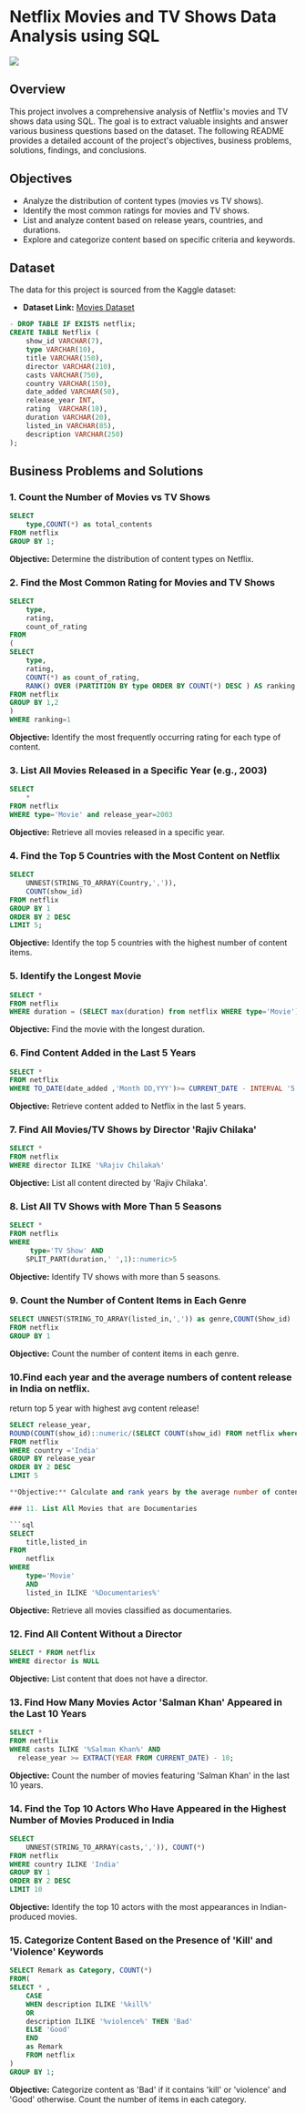# Netflix Movies and TV Shows Data Analysis using SQL

![](https://github.com/najirh/netflix_sql_project/blob/main/logo.png)

## Overview
This project involves a comprehensive analysis of Netflix's movies and TV shows data using SQL. The goal is to extract valuable insights and answer various business questions based on the dataset. The following README provides a detailed account of the project's objectives, business problems, solutions, findings, and conclusions.

## Objectives

- Analyze the distribution of content types (movies vs TV shows).
- Identify the most common ratings for movies and TV shows.
- List and analyze content based on release years, countries, and durations.
- Explore and categorize content based on specific criteria and keywords.

## Dataset

The data for this project is sourced from the Kaggle dataset:

- **Dataset Link:** [Movies Dataset](https://www.kaggle.com/datasets/shivamb/netflix-shows?resource=download)

```SQL
- DROP TABLE IF EXISTS netflix;
CREATE TABLE Netflix (
	show_id VARCHAR(7),
	type VARCHAR(10),
	title VARCHAR(150),
	director VARCHAR(210),
	casts VARCHAR(750),
	country VARCHAR(150),
	date_added VARCHAR(50),
	release_year INT,
	rating  VARCHAR(10),
	duration VARCHAR(20),
	listed_in VARCHAR(85),
	description VARCHAR(250)
);
```
## Business Problems and Solutions

### 1. Count the Number of Movies vs TV Shows

```SQL
SELECT 
	type,COUNT(*) as total_contents 
FROM netflix
GROUP BY 1;
```

**Objective:** Determine the distribution of content types on Netflix.


### 2. Find the Most Common Rating for Movies and TV Shows

```SQL
SELECT 
	type,
	rating,
	count_of_rating
FROM 
(
SELECT
	type,
	rating,
	COUNT(*) as count_of_rating,
	RANK() OVER (PARTITION BY type ORDER BY COUNT(*) DESC ) AS ranking  
FROM netflix 
GROUP BY 1,2
)
WHERE ranking=1
```

**Objective:** Identify the most frequently occurring rating for each type of content.


### 3. List All Movies Released in a Specific Year (e.g., 2003)

```sql
SELECT 
	* 
FROM netflix
WHERE type='Movie' and release_year=2003
```

**Objective:** Retrieve all movies released in a specific year.


### 4. Find the Top 5 Countries with the Most Content on Netflix

```sql
SELECT 
	UNNEST(STRING_TO_ARRAY(Country,',')),
	COUNT(show_id)
FROM netflix
GROUP BY 1
ORDER BY 2 DESC
LIMIT 5;
```

**Objective:** Identify the top 5 countries with the highest number of content items.


### 5. Identify the Longest Movie

```sql
SELECT * 
FROM netflix
WHERE duration = (SELECT max(duration) from netflix WHERE type='Movie')
```

**Objective:** Find the movie with the longest duration.


### 6. Find Content Added in the Last 5 Years


```sql
SELECT *
FROM netflix
WHERE TO_DATE(date_added ,'Month DD,YYY')>= CURRENT_DATE - INTERVAL '5 years';
```

**Objective:** Retrieve content added to Netflix in the last 5 years.


### 7. Find All Movies/TV Shows by Director 'Rajiv Chilaka'

```sql
SELECT * 
FROM netflix
WHERE director ILIKE '%Rajiv Chilaka%' 
```

**Objective:** List all content directed by 'Rajiv Chilaka'.


### 8. List All TV Shows with More Than 5 Seasons

```sql
SELECT *
FROM netflix
WHERE
	 type='TV Show' AND
	SPLIT_PART(duration,' ',1)::numeric>5 
```

**Objective:** Identify TV shows with more than 5 seasons.


### 9. Count the Number of Content Items in Each Genre

```sql
SELECT UNNEST(STRING_TO_ARRAY(listed_in,',')) as genre,COUNT(Show_id)
FROM netflix
GROUP BY 1

```

**Objective:** Count the number of content items in each genre.

### 10.Find each year and the average numbers of content release in India on netflix. 
return top 5 year with highest avg content release!

```sql
SELECT release_year,
ROUND(COUNT(show_id)::numeric/(SELECT COUNT(show_id) FROM netflix where country='India')::numeric *100,2) as average
FROM netflix
WHERE country ='India'
GROUP BY release_year
ORDER BY 2 DESC
LIMIT 5

**Objective:** Calculate and rank years by the average number of content releases by India.

### 11. List All Movies that are Documentaries

```sql
SELECT 
	title,listed_in 
FROM 
	netflix
WHERE 
	type='Movie'
 	AND
 	listed_in ILIKE '%Documentaries%'
```

**Objective:** Retrieve all movies classified as documentaries.

### 12. Find All Content Without a Director

```sql
SELECT * FROM netflix
WHERE director is NULL
```

**Objective:** List content that does not have a director.

### 13. Find How Many Movies Actor 'Salman Khan' Appeared in the Last 10 Years

```sql
SELECT * 
FROM netflix
WHERE casts ILIKE '%Salman Khan%' AND
  release_year >= EXTRACT(YEAR FROM CURRENT_DATE) - 10;
```

**Objective:** Count the number of movies featuring 'Salman Khan' in the last 10 years.

### 14. Find the Top 10 Actors Who Have Appeared in the Highest Number of Movies Produced in India

```sql
SELECT
	UNNEST(STRING_TO_ARRAY(casts,',')), COUNT(*) 
FROM netflix
WHERE country ILIKE 'India'
GROUP BY 1
ORDER BY 2 DESC
LIMIT 10
```

**Objective:** Identify the top 10 actors with the most appearances in Indian-produced movies.

### 15. Categorize Content Based on the Presence of 'Kill' and 'Violence' Keywords

```sql
SELECT Remark as Category, COUNT(*)
FROM(
SELECT * ,
	CASE
	WHEN description ILIKE '%kill%' 
	OR
	description ILIKE '%violence%' THEN 'Bad'
	ELSE 'Good'
	END
	as Remark
	FROM netflix
)
GROUP BY 1;
```

**Objective:** Categorize content as 'Bad' if it contains 'kill' or 'violence' and 'Good' otherwise. Count the number of items in each category.

